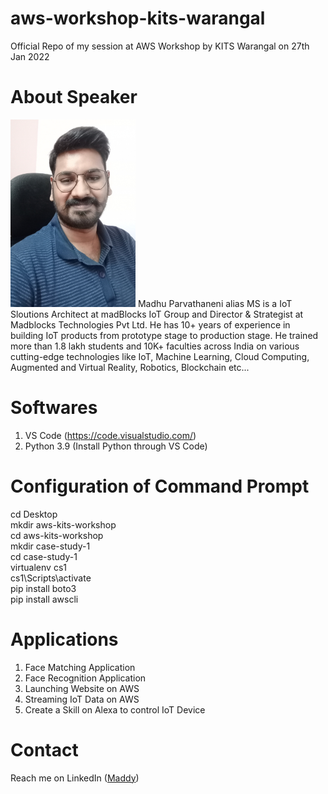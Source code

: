 # aws-workshop-kits-warangal
Official Repo of my session at AWS Workshop by KITS Warangal on 27th Jan 2022

# About Speaker
<img src="https://raw.githubusercontent.com/madblocksgit/ETAI-2021---VSSUT-11th-aug-iot-session/main/maddy.jpg" height="300" width="200" />
Madhu Parvathaneni alias MS is a IoT Sloutions Architect at madBlocks IoT Group and Director & Strategist at Madblocks Technologies Pvt Ltd. He has 10+ years of experience in building IoT products from prototype stage to production stage. He trained more than 1.8 lakh students and 10K+ faculties across India on various cutting-edge technologies like IoT, Machine Learning, Cloud Computing, Augmented and Virtual Reality, Robotics, Blockchain etc...

# Softwares
1. VS Code (https://code.visualstudio.com/)
2. Python 3.9 (Install Python through VS Code)

# Configuration of Command Prompt
cd Desktop <br/>
mkdir aws-kits-workshop<br/>
cd aws-kits-workshop<br/>
mkdir case-study-1 <br/>
cd case-study-1 <br/>
virtualenv cs1 <br/>
cs1\Scripts\activate <br/>
pip install boto3 <br/>
pip install awscli <br/>

# Applications
1. Face Matching Application
2. Face Recognition Application
3. Launching Website on AWS
4. Streaming IoT Data on AWS
5. Create a Skill on Alexa to control IoT Device

# Contact
Reach me on LinkedIn (<a href="https://www.linkedin.com/in/madhupiot/">Maddy</a>)
